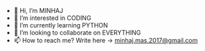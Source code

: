 - 👋 Hi, I’m MINHAJ
- 👀 I’m interested in CODING
- 🌱 I’m currently learning PYTHON
- 💞️ I’m looking to collaborate on EVERYTHING
- 📫 How to reach me? Write here -> minhaj.mas.2017@gmail.com

<!---
AHMED4350/AHMED4350 is a ✨ special ✨ repository because its `README.md` (this file) appears on your GitHub profile.
You can click the Preview link to take a look at your changes.
--->

